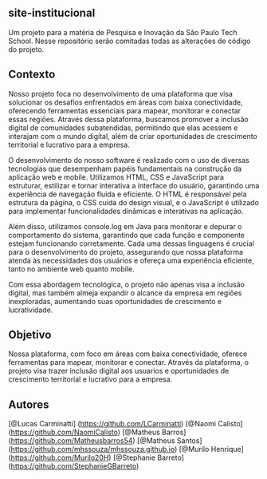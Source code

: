 ## site-institucional

Um projeto para a matéria de Pesquisa e Inovação da São Paulo Tech School.
Nesse repositório serão comitadas todas as alterações de código do projeto.

## Contexto
Nosso projeto foca no desenvolvimento de uma plataforma que visa solucionar os desafios enfrentados em áreas com baixa conectividade, oferecendo ferramentas essenciais para mapear, monitorar e conectar essas regiões. Através dessa plataforma, buscamos promover a inclusão digital de comunidades subatendidas, permitindo que elas acessem e interajam com o mundo digital, além de criar oportunidades de crescimento territorial e lucrativo para a empresa.

O desenvolvimento do nosso software é realizado com o uso de diversas tecnologias que desempenham papéis fundamentais na construção da aplicação web e mobile. Utilizamos HTML, CSS e JavaScript para estruturar, estilizar e tornar interativa a interface do usuário, garantindo uma experiência de navegação fluida e eficiente. O HTML é responsável pela estrutura da página, o CSS cuida do design visual, e o JavaScript é utilizado para implementar funcionalidades dinâmicas e interativas na aplicação. 

Além disso, utilizamos console.log em Java para monitorar e depurar o comportamento do sistema, garantindo que cada função e componente estejam funcionando corretamente. Cada uma dessas linguagens é crucial para o desenvolvimento do projeto, assegurando que nossa plataforma atenda às necessidades dos usuários e ofereça uma experiência eficiente, tanto no ambiente web quanto mobile. 

Com essa abordagem tecnológica, o projeto não apenas visa a inclusão digital, mas também almeja expandir o alcance da empresa em regiões inexploradas, aumentando suas oportunidades de crescimento e lucratividade.

## Objetivo
Nossa plataforma, com foco em áreas com baixa conectividade, oferece ferramentas para mapear, monitorar e conectar.
Através da plataforma, o projeto visa trazer inclusão digital aos usuarios e oportunidades de crescimento territorial e lucrativo para a empresa.

## Autores
[@Lucas Carminatti] (https://github.com/LCarminatti)
[@Naomi Calisto] (https://github.com/NaomiCalisto)
[@Matheus Barros] (https://github.com/Matheusbarros54)
[@Matheus Santos] (https://github.com/mhssouza/mhssouza.github.io)
[@Murilo Henrique] (https://github.com/Murilo20H)
[@Stephanie Barreto] (https://github.com/StephanieGBarreto)